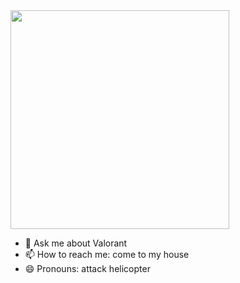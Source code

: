 <img height="350" src="https://media1.tenor.com/m/kn-0JtzCv7YAAAAd/yoru.gif"/>

- 💬 Ask me about Valorant
- 📫 How to reach me: come to my house
- 😄 Pronouns: attack helicopter

   

